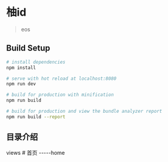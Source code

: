 # 柚id

> eos

## Build Setup

``` bash
# install dependencies
npm install

# serve with hot reload at localhost:8080
npm run dev

# build for production with minification
npm run build

# build for production and view the bundle analyzer report
npm run build --report
```

## 目录介绍
views
    # 首页
      -----home
      
